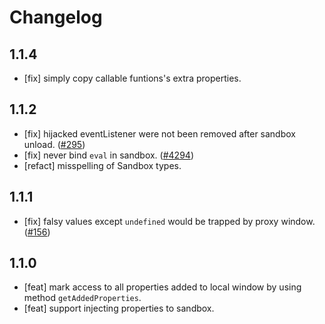 # Changelog

## 1.1.4

- [fix] simply copy callable funtions's extra properties.

## 1.1.2

- [fix] hijacked eventListener were not been removed after sandbox unload. ([#295](https://github.com/ice-lab/icestark/issues/295))
- [fix] never bind `eval` in sandbox. ([#4294](https://github.com/alibaba/ice/issues/4294))
- [refact] misspelling of Sandbox types.

## 1.1.1

- [fix] falsy values except `undefined` would be trapped by proxy window. ([#156](https://github.com/ice-lab/icestark/issues/156))

## 1.1.0

- [feat] mark access to all properties added to local window by using method `getAddedProperties`.
- [feat] support injecting properties to sandbox.
